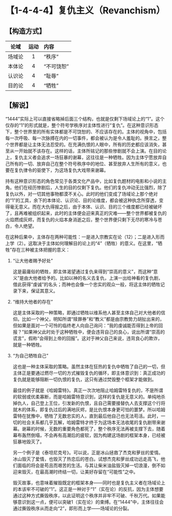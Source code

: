 # 【1-4-4-4】复仇主义（Revanchism）
## 【构造方式】
| 论域 | 运动           | 内容 |
|:----:|:----------------:|:-----|
| 场域论   |1 |  “秩序”  |
| 本体论   |4 |  “不可饶恕”  |
| 认识论   |4 |  “耻辱”  |
| 目的论   | 4|  “牺牲”  |

## 【解说】
“1444”实际上可以直接省略掉后面三个结构，也就是仅剩下场域论上的“1”。这个仅存的“1”的形式就是，整个符号学秩序对主体性进行“复仇”。在这种意识形态下，整个世界里的所有实体都是不可饶恕的、不应该存在的。主体的视角中，包括每一次呼吸、每一次脉搏在内的一切事件，都会被认为是令人羞耻的。换言之，整个世界都是让主体无法忍受的。在充满仇恨的人眼中，所有的历史都应该消失，甚至从一开始就不该存在。这样的话，主体所铭记的那些惨剧就不会上演。在目的论上，复仇主义者会追求一场狂暴的谢幕，这往往是一种牺牲。因为主体宁愿放弃自己所有的一切、放弃自己在整个符号秩序中的地位、甚至放弃人生所有的意义，也要在复仇律令的驱使下，为这场复仇大戏带来谢幕。

持有这种意识形态的角色常见于各类文化产品中，比如复仇题材的电影和小说的主角。他们在经历惨剧后，人生的目的仅剩下复仇。他们的复仇冲动无比强烈，除了复仇以外，对一切其他事物都漠不关心。此时的他们变成了场域论上那个绝对的“1”的工具，余下的本体论、认识论、目的论维度，都会被这种执念所穿透，变得毫无意义。而在大仇得报之后，由于本体、认识、目的三个维度都已经被破坏了，且再难被组织起来，此时的主体便会迎来真正的灾难——整个世界都被复仇的火焰燃成灰烬，而复仇的火焰本身消逝之后，整个世界便只剩下无尽的寒冷与苍白，令人绝望。

在这种后果中，主体存在两种可能性：一是进入宗教实在论（12）；二是进入形而上学（2）。这取决于主体如何理解目的论上的“4”（牺牲）的意义。在这里，“牺牲”存在三种被主体把握的意义：

1. “让大他者赐予好处”

   这是最庸俗的牺牲，即主体渴望通过复仇来得到“崇高的意义”，而这种“意义”是由大他者给予的。比如以神的名义去复仇，上演一出给神看的复仇剧，借此获得“虔诚”的名头；而神也会像一个忠实的观众一般，将这主体的牺牲记录下来，保证其意义。

2. “维持大他者的存在”

   这是主体采取的一种策略，即通过牺牲以维系他人甚至主体自己对大他者的信仰。比如一个神父，明知所谓“赎罪券”和“教义”都是由宗教势力胡扯出来的，但如果是面对一个可怜的临终老人向自己询问：“我的虔诚能否得到上帝的回报？”如果神父此时处于这种牺牲中，便会违背自己的良心，说出所谓“崇高的谎言”，假称“会得到上帝的回报”。这对于神父自己来说，违背良心的欺诈，就是一种牺牲。

3. “为自己牺牲自己”

   这也是一种主体采取的策略。虽然主体在狂热的复仇中牺牲了自己的一切，但主体正是要通过燃尽一切的方式摧毁复仇的循环，即主体意识到：真正成功的复仇就是能够阻断一切仇恨的复仇，这只有通过焚毁整个框架才能做到。
   
   最佳的例子就是《哈姆雷特》。真正一次次地阻止哈姆雷特复仇的，不是所谓的软弱或优柔寡断，而是哈姆雷特意识到，这样的复仇是无意义的。单纯地杀掉仇人，自己登上王位，引发新的仇恨，且自己需要接替仇人去支撑这个行将就木的体系，即复仇过后的满地灰烬，是比仇恨本身更可怕的噩梦。所以哈姆雷特在犹豫中，牺牲了无数忠实的人，直到最后他自己也无法苟活。此时，一切的社会关系都几乎瓦解，哈姆雷特才终于为这场本无法收尾的复仇剧带来谢幕。谢幕的时候，无数的重要角色都死了，整个秩序无法再被支撑下去，随着幕布轰然倒塌，不会再有高潮后的疲软，因为构建这场剧的框架本身，已经被狂暴地毁灭了。

   另一个例子是《泰坦尼克号》。可以说，正是冰山拯救了杰克和萝丝的爱情。冰山毁灭了爱情，也毁灭了热恋后的苍白。试想杰克和萝丝成功远走高飞，他们面临的将会是苟且而艰苦的生活。与其让柴米油盐毁灭掉一切浪漫，倒不如迎来毁灭，在最高潮时终结一切，让美好存留在“可能性”之中。
   
   毁灭故事，也意味着摧毁既定的框架本身——同时也是复仇主义者在场域论上的本该牢不可破的“1”。这正是一种对于“1”（实在论）的反抗，因为主体想要通过这种方式撕毁秩序，以此证明这个秩序并非牢不可破、千秋万代。如果能够意识到这一点，便可以突破1（实在论）的束缚。在“1444”中，主体往往会通过撕毁秩序从而走向“2”，即形而上学——场域论的分裂。